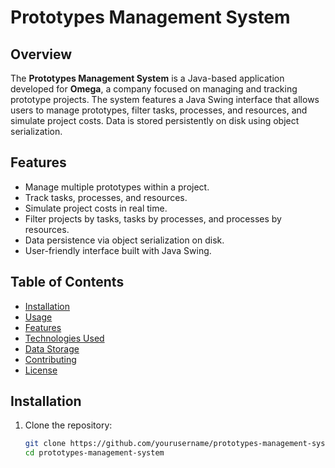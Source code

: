 # Prototypes Management System

## Overview
The **Prototypes Management System** is a Java-based application developed for **Omega**, a company focused on managing and tracking prototype projects. The system features a Java Swing interface that allows users to manage prototypes, filter tasks, processes, and resources, and simulate project costs. Data is stored persistently on disk using object serialization.

## Features
- Manage multiple prototypes within a project.
- Track tasks, processes, and resources.
- Simulate project costs in real time.
- Filter projects by tasks, tasks by processes, and processes by resources.
- Data persistence via object serialization on disk.
- User-friendly interface built with Java Swing.

## Table of Contents
- [Installation](#installation)
- [Usage](#usage)
- [Features](#features)
- [Technologies Used](#technologies-used)
- [Data Storage](#data-storage)
- [Contributing](#contributing)
- [License](#license)

## Installation

1. Clone the repository:

   ```bash
   git clone https://github.com/yourusername/prototypes-management-system.git
   cd prototypes-management-system
